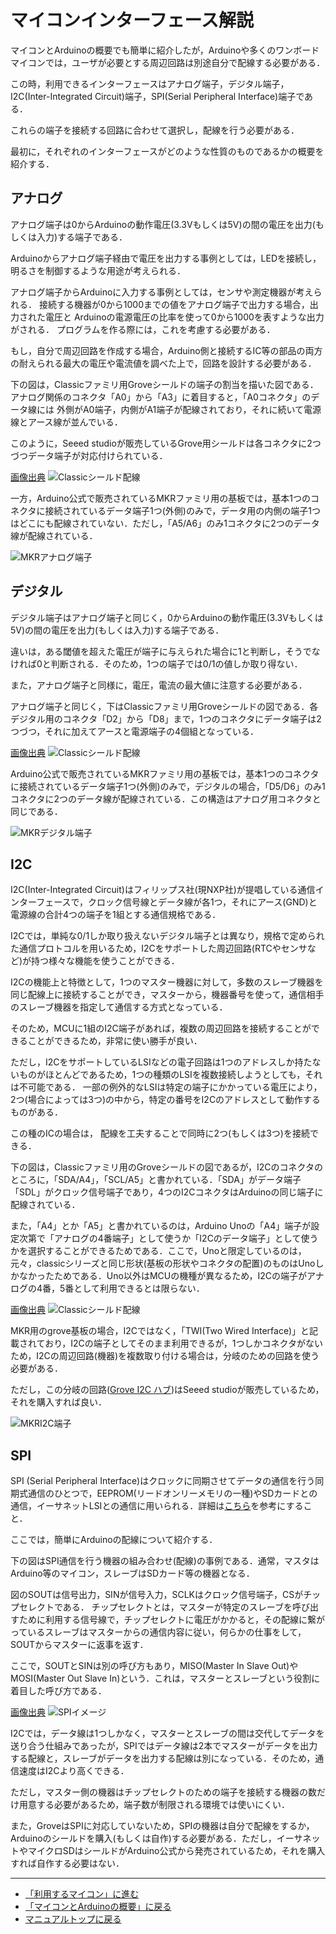 # マイコンインターフェース解説

マイコンとArduinoの概要でも簡単に紹介したが，Arduinoや多くのワンボードマイコンでは，ユーザが必要とする周辺回路は別途自分で配線する必要がある．

この時，利用できるインターフェースはアナログ端子，デジタル端子，I2C(Inter-Integrated Circuit)端子，SPI(Serial Peripheral Interface)端子である．

これらの端子を接続する回路に合わせて選択し，配線を行う必要がある．

最初に，それぞれのインターフェースがどのような性質のものであるかの概要を紹介する．

## アナログ
アナログ端子は0からArduinoの動作電圧(3.3Vもしくは5V)の間の電圧を出力(もしくは入力)する端子である．

Arduinoからアナログ端子経由で電圧を出力する事例としては，LEDを接続し，明るさを制御するような用途が考えられる．

アナログ端子からArduinoに入力する事例としては，センサや測定機器が考えられる．
接続する機器が0から1000までの値をアナログ端子で出力する場合，出力された電圧と
Arduinoの電源電圧の比率を使って0から1000を表すような出力がされる．
プログラムを作る際には，これを考慮する必要がある．

もし，自分で周辺回路を作成する場合，Arduino側と接続するIC等の部品の両方の耐えられる最大の電圧や電流値を調べた上で，回路を設計する必要がある．


下の図は，Classicファミリ用Groveシールドの端子の割当を描いた図である．
アナログ関係のコネクタ「A0」から「A3」に着目すると，「A0コネクタ」のデータ線には
外側がA0端子，内側がA1端子が配線されており，それに続いて電源線とアース線が並んでいる．

このように，Seeed studioが販売しているGrove用シールドは各コネクタに2つづつデータ端子が対応付けられている．

[画像出典](https://www.switch-science.com/products/1293)
![Classicシールド配線](../images/Grove_クラシックシールド配線.jpg)

一方，Arduino公式で販売されているMKRファミリ用の基板では，基本1つのコネクタに接続されているデータ端子1つ(外側)のみで，データ用の内側の端子1つはどこにも配線されていない．ただし，「A5/A6」のみ1コネクタに2つのデータ線が配線されている．

![MKRアナログ端子](../images/Analog_Connector.png)

## デジタル
デジタル端子はアナログ端子と同じく，0からArduinoの動作電圧(3.3Vもしくは5V)の間の電圧を出力(もしくは入力)する端子である．

違いは，ある閾値を超えた電圧が端子に与えられた場合に1と判断し，そうでなければ0と判断される．そのため，1つの端子では0/1の値しか取り得ない．

また，アナログ端子と同様に，電圧，電流の最大値に注意する必要がある．

アナログ端子と同じく，下はClassicファミリ用Groveシールドの図である．各デジタル用のコネクタ「D2」から「D8」まで，1つのコネクタにデータ端子は2つづつ，それに加えてアースと電源端子の4個組となっている．

[画像出典](https://www.switch-science.com/products/1293)
![Classicシールド配線](../images/Grove_クラシックシールド配線.jpg)

Arduino公式で販売されているMKRファミリ用の基板では，基本1つのコネクタに接続されているデータ端子1つ(外側)のみで，デジタルの場合，「D5/D6」のみ1コネクタに2つのデータ線が配線されている．この構造はアナログ用コネクタと同じである．

![MKRデジタル端子](../images/Digital_Connector.png)

## I2C
I2C(Inter-Integrated Circuit)はフィリップス社(現NXP社)が提唱している通信インターフェースで，クロック信号線とデータ線が各1つ，それにアース(GND)と電源線の合計4つの端子を1組とする通信規格である．

I2Cでは，単純な0/1しか取り扱えないデジタル端子とは異なり，規格で定められた通信プロトコルを用いるため，I2Cをサポートした周辺回路(RTCやセンサなど)が持つ様々な機能を使うことができる．

I2Cの機能上と特徴として，1つのマスター機器に対して，多数のスレーブ機器を同じ配線上に接続することができ，マスターから，機器番号を使って，通信相手のスレーブ機器を指定して通信する方式となっている．

そのため，MCUに1組のI2C端子があれば，複数の周辺回路を接続することができることができるため，非常に使い勝手が良い．

ただし，I2CをサポートしているLSIなどの電子回路は1つのアドレスしか持たないものがほとんどであるため，1つの種類のLSIを複数接続しようとしても，それは不可能である．
一部の例外的なLSIは特定の端子にかかっている電圧により，2つ(場合によっては3つ)の中から，特定の番号をI2Cのアドレスとして動作するものがある．

この種のICの場合は，
配線を工夫することで同時に2つ(もしくは3つ)を接続できる．

下の図は，Classicファミリ用のGroveシールドの図であるが，I2Cのコネクタのところに，「SDA/A4」，「SCL/A5」と書かれている．「SDA」がデータ端子「SDL」がクロック信号端子であり，4つのI2CコネクタはArduinoの同じ端子に配線されている．

また，「A4」とか「A5」と書かれているのは，Arduino Unoの「A4」端子が設定次第で「アナログの4番端子」として使うか「I2Cのデータ端子」として使うかを選択することができるためである．ここで，Unoと限定しているのは，元々，classicシリーズと同じ形状(基板の形状やコネクタの配置)のものはUnoしかなかったためである．Uno以外はMCUの機種が異なるため，I2Cの端子がアナログの4番，5番として利用できるとは限らない．


[画像出典](https://www.switch-science.com/products/1293)
![Classicシールド配線](../images/Grove_クラシックシールド配線.jpg)

MKR用のgrove基板の場合，I2Cではなく，「TWI(Two Wired Interface)」と記載されており，I2Cの端子としてそのまま利用できるが，1つしかコネクタがないため，I2Cの周辺回路(機器)を複数取り付ける場合は，分岐のための回路を使う必要がある．

ただし，この分岐の回路([Grove I2C ハブ](https://jp.seeedstudio.com/Grove-I2C-Hub.html))はSeeed studioが販売しているため，それを購入すれば良い．

![MKRI2C端子](../images/I2C_Connector.png)


## SPI
SPI (Serial Peripheral Interface)はクロックに同期させてデータの通信を行う同期式通信のひとつで，EEPROM(リードオンリーメモリの一種)やSDカードとの通信，イーサネットLSIとの通信に用いられる．詳細は[こちら](https://stupiddog.jp/note/archives/976)を参考にすること．

ここでは，簡単にArduinoの配線について紹介する．

下の図はSPI通信を行う機器の組み合わせ(配線)の事例である．通常，マスタはArduino等のマイコン，スレーブはSDカード等の機器となる．

図のSOUTは信号出力，SINが信号入力，SCLKはクロック信号端子，CSがチップセレクトである．
チップセレクトとは，マスターが特定のスレーブを呼び出すために利用する信号線で，チップセレクトに電圧がかかると，その配線に繋がっているスレーブはマスターからの通信内容に従い，何らかの仕事をして，SOUTからマスターに返事を返す．

ここで，SOUTとSINは別の呼び方もあり，MISO(Master In Slave Out)やMOSI(Master Out Slave In)という．これは，マスターとスレーブという役割に着目した呼び方である．

[画像出典](https://www.rohm.co.jp/electronics-basics/micon/mi_what8)
![SPIイメージ](../images/SPIイメージ.png)

I2Cでは，データ線は1つしかなく，マスターとスレーブの間は交代してデータを送り合う仕組みであったが，SPIではデータ線は2本でマスターがデータを出力する配線と，スレーブがデータを出力する配線は別になっている．そのため，通信速度はI2Cより高くできる．

ただし，マスター側の機器はチップセレクトのための端子を接続する機器の数だけ用意する必要があるため，端子数が制限される環境では使いにくい．

また，GroveはSPIに対応していないため，SPIの機器は自分で配線をするか，Arduinoのシールドを購入(もしくは自作)する必要がある．ただし，イーサネットやマイクロSDはシールドがArduino公式から発売されているため，それを購入すれば自作する必要はない．


***
- [「利用するマイコン」に進む](BaseSystem.md)
- [「マイコンとArduinoの概要」に戻る](Arduino.md)
- [マニュアルトップに戻る](../Manual.md)
